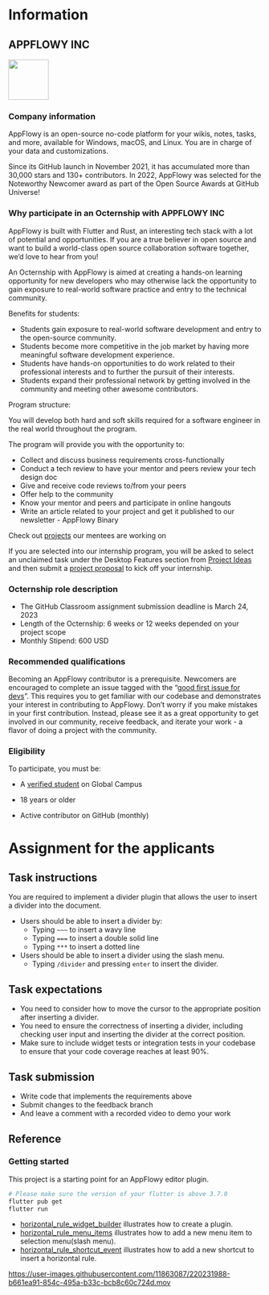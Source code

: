 # Information

## APPFLOWY INC
<img src="https://user-images.githubusercontent.com/12026239/215302596-2b1490a3-0f8f-42e2-808b-a233f4576414.png" width="80"/>

### Company information

AppFlowy is an open-source no-code platform for your wikis, notes, tasks, and more, available for Windows, macOS, and Linux. You are in charge of your data and customizations.

Since its GitHub launch in November 2021, it has accumulated more than 30,000 stars and 130+ contributors. In 2022, AppFlowy was selected for the Noteworthy Newcomer award as part of the Open Source Awards at GitHub Universe!

### Why participate in an Octernship with APPFLOWY INC

AppFlowy is built with Flutter and Rust, an interesting tech stack with a lot of potential and opportunities. If you are a true believer in open source and want to build a world-class open source collaboration software together, we’d love to hear from you!

An Octernship with AppFlowy is aimed at creating a hands-on learning opportunity for new developers who may otherwise lack the opportunity to gain exposure to real-world software practice and entry to the technical community.

Benefits for students:
- Students gain exposure to real-world software development and entry to the open-source community.
- Students become more competitive in the job market by having more meaningful software development experience.
- Students have hands-on opportunities to do work related to their professional interests and to further the pursuit of their interests.
- Students expand their professional network by getting involved in the community and meeting other awesome contributors.

Program structure:

You will develop both hard and soft skills required for a software engineer in the real world throughout the program.

The program will provide you with the opportunity to:
- Collect and discuss business requirements cross-functionally
- Conduct a tech review to have your mentor and peers review your tech design doc
- Give and receive code reviews to/from your peers
- Offer help to the community
- Know your mentor and peers and participate in online hangouts
- Write an article related to your project and get it published to our newsletter - AppFlowy Binary

Check out [projects](https://appflowy.gitbook.io/docs/essential-documentation/contribute-to-appflowy/appflowy-mentorship-program/mentorship-2022) our mentees are working on

If you are selected into our internship program, you will be asked to select an unclaimed task under the Desktop Features section from [Project Ideas](https://appflowy.gitbook.io/docs/essential-documentation/contribute-to-appflowy/appflowy-mentorship-program/mentorship-2022/project-ideas) and then submit a [project proposal](https://github.com/AppFlowy-GitHub-Octernship/project-template-repo/blob/main/project-proposal.md) to kick off your internship.

### Octernship role description

- The GitHub Classroom assignment submission deadline is March 24, 2023
- Length of the Octernship: 6 weeks or 12 weeks depended on your project scope
- Monthly Stipend: 600 USD

### Recommended qualifications

Becoming an AppFlowy contributor is a prerequisite. Newcomers are encouraged to complete an issue tagged with the “[good first issue for devs](https://github.com/AppFlowy-IO/AppFlowy/labels/good%20first%20issue%20for%20devs)”. This requires you to get familiar with our codebase and demonstrates your interest in contributing to AppFlowy. Don’t worry if you make mistakes in your first contribution. Instead, please see it as a great opportunity to get involved in our community, receive feedback, and iterate your work - a flavor of doing a project with the community.

### Eligibility

To participate, you must be:

* A [verified student](https://education.github.com/discount_requests/pack_application) on Global Campus

* 18 years or older

* Active contributor on GitHub (monthly)

# Assignment for the applicants

## Task instructions

You are required to implement a divider plugin that allows the user to insert a divider into the document.
* Users should be able to insert a divider by:
    * Typing `~~~` to insert a wavy line
    * Typing `===` to insert a double solid line
    * Typing `***` to insert a dotted line
* Users should be able to insert a divider using the slash menu.
    * Typing `/divider` and pressing `enter` to insert the divider.

## Task expectations

* You need to consider how to move the cursor to the appropriate position after inserting a divider.
* You need to ensure the correctness of inserting a divider, including checking user input and inserting the divider at the correct position.
* Make sure to include widget tests or integration tests in your codebase to ensure that your code coverage reaches at least 90%.

## Task submission
* Write code that implements the requirements above
* Submit changes to the feedback branch 
* And leave a comment with a recorded video to demo your work

## Reference

### Getting started

This project is a starting point for an AppFlowy editor plugin.

```bash
# Please make sure the version of your flutter is above 3.7.0
flutter pub get
flutter run
```

* [horizontal_rule_widget_builder](./lib/plugins/horizontal_rule_widget_builder.dart) illustrates how to create a plugin.
* [horizontal_rule_menu_items](./lib/selection_menu_items/horizaontal_rult_menu_item.dart) illustrates how to add a new menu item to selection menu(slash menu).
* [horizontal_rule_shortcut_event](./lib/shortcut_events/horizaontal_rule_shortcut_event.dart) illustrates how to add a new shortcut to insert a horizontal rule.


https://user-images.githubusercontent.com/11863087/220231988-b661ea91-854c-495a-b33c-bcb8c60c724d.mov
